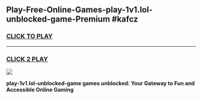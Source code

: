 
## Play-Free-Online-Games-play-1v1.lol-unblocked-game-Premium #kafcz
<h3>
<a href="https://premium.freeplayer.one?title=play-1v1.lol-unblocked-game&ref=8M">CLICK TO PLAY</a></h3>
<hr>

<h3>
<a href="https://premium.freeplayer.one?title=play-1v1.lol-unblocked-game&ref=8M">CLICK 2 PLAY</a>
  
</h3>

<a href="https://premium.freeplayer.one?title=play-1v1.lol-unblocked-game&ref=8M"><img src="https://clearcache.store/games.png"></a>


**play-1v1.lol-unblocked-game games unblocked: Your Gateway to Fun and Accessible Online Gaming**
